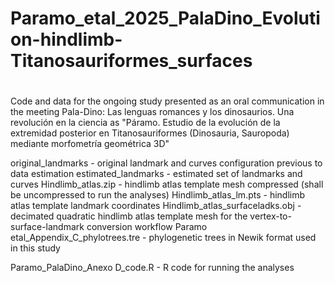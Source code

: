 # Paramo_etal_2025_PalaDino_Evolution-hindlimb-Titanosauriformes_surfaces
#
Code and data for the ongoing study presented as an oral communication in the meeting Pala-Dino: Las lenguas romances y los dinosaurios. Una revolución en la ciencia as
"Páramo. Estudio de la evolución de la extremidad posterior en Titanosauriformes (Dinosauria, Sauropoda) mediante morfometría geométrica 3D"

original_landmarks - original landmark and curves configuration previous to data estimation
estimated_landmarks - estimated set of landmarks and curves
Hindlimb_atlas.zip - hindlimb atlas template mesh compressed (shall be uncompressed to run the analyses)
Hindlimb_atlas_lm.pts - hindlimb atlas template landmark coordinates
Hindlimb_atlas_surfaceladks.obj - decimated quadratic hindlimb atlas template mesh for the vertex-to-surface-landmark conversion workflow
Paramo etal_Appendix_C_phylotrees.tre - phylogenetic trees in Newik format used in this study

Paramo_PalaDino_Anexo D_code.R - R code for running the analyses
